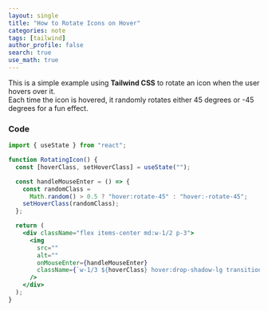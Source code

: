 ```yaml
---
layout: single
title: "How to Rotate Icons on Hover"
categories: note
tags: [tailwind]
author_profile: false
search: true
use_math: true
---
```


This is a simple example using **Tailwind CSS** to rotate an icon when the user hovers over it.  
Each time the icon is hovered, it randomly rotates either 45 degrees or -45 degrees for a fun effect.

### Code

```jsx
import { useState } from "react";

function RotatingIcon() {
  const [hoverClass, setHoverClass] = useState("");

  const handleMouseEnter = () => {
    const randomClass =
      Math.random() > 0.5 ? "hover:rotate-45" : "hover:-rotate-45";
    setHoverClass(randomClass);
  };

  return (
    <div className="flex items-center md:w-1/2 p-3">
      <img
        src=""
        alt=""
        onMouseEnter={handleMouseEnter}
        className={`w-1/3 ${hoverClass} hover:drop-shadow-lg transition-transform duration-300`}
      />
    </div>
  );
}
```
